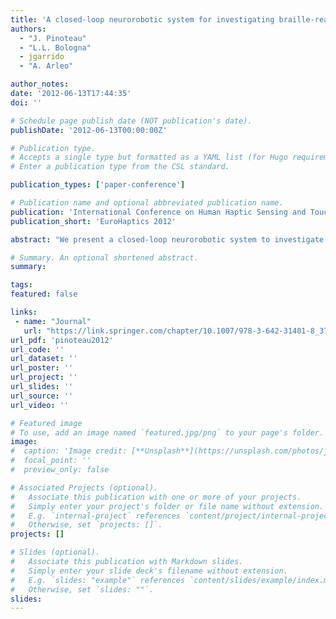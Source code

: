 ```yaml
---
title: 'A closed-loop neurorobotic system for investigating braille-reading finger kinematics'
authors:
  - "J. Pinoteau"
  - "L.L. Bologna"
  - jgarrido
  - "A. Arleo"

author_notes:
date: '2012-06-13T17:44:35'
doi: ''

# Schedule page publish date (NOT publication's date).
publishDate: '2012-06-13T00:00:00Z'

# Publication type.
# Accepts a single type but formatted as a YAML list (for Hugo requirements).
# Enter a publication type from the CSL standard.

publication_types: ['paper-conference']

# Publication name and optional abbreviated publication name.
publication: 'International Conference on Human Haptic Sensing and Touch Enabled Computer Applications'
publication_short: 'EuroHaptics 2012'

abstract: "We present a closed-loop neurorobotic system to investigate haptic discrimination of Braille characters in a reading task. We first encode tactile stimuli into spiking activity of peripheral primary afferents, mimicking human mechanoreceptors. We then simulate a network of second-order neurones receiving the primary signals prior to their transmission to a probabilistic classifier. The latter estimates the likelihood distribution of all characters and uses it to both determine which letter is being read and modulate the reading velocity. We show that an early discrimination of the entire Braille alphabet is possible at both first and second stages of the somatosensory ascending pathway. Furthermore, 89% of the characters are correctly recognised in a constant-velocity reading task, while a closed-loop modulation of the speed allows for faster scanning and movement kinematics similar to the ones observed in humans –though with a lower classification rate."

# Summary. An optional shortened abstract.
summary:

tags:
featured: false

links:
 - name: "Journal"
   url: "https://link.springer.com/chapter/10.1007/978-3-642-31401-8_37"
url_pdf: 'pinoteau2012'
url_code: ''
url_dataset: ''
url_poster: ''
url_project: ''
url_slides: ''
url_source: ''
url_video: ''

# Featured image
# To use, add an image named `featured.jpg/png` to your page's folder.
image:
#  caption: 'Image credit: [**Unsplash**](https://unsplash.com/photos/jdD8gXaTZsc)'
#  focal_point: ''
#  preview_only: false

# Associated Projects (optional).
#   Associate this publication with one or more of your projects.
#   Simply enter your project's folder or file name without extension.
#   E.g. `internal-project` references `content/project/internal-project/index.md`.
#   Otherwise, set `projects: []`.
projects: []

# Slides (optional).
#   Associate this publication with Markdown slides.
#   Simply enter your slide deck's filename without extension.
#   E.g. `slides: "example"` references `content/slides/example/index.md`.
#   Otherwise, set `slides: ""`.
slides:
---
```

